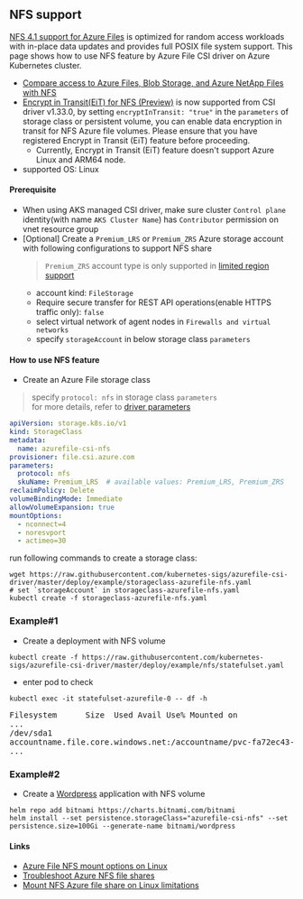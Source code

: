 ## NFS support
[NFS 4.1 support for Azure Files](https://docs.microsoft.com/en-us/azure/storage/files/files-nfs-protocol) is optimized for random access workloads with in-place data updates and provides full POSIX file system support. This page shows how to use NFS feature by Azure File CSI driver on Azure Kubernetes cluster.
- [Compare access to Azure Files, Blob Storage, and Azure NetApp Files with NFS](https://docs.microsoft.com/en-us/azure/storage/common/nfs-comparison)
- [Encrypt in Transit(EiT) for NFS (Preview)](https://learn.microsoft.com/en-us/azure/storage/files/encryption-in-transit-for-nfs-shares) is now supported from CSI driver v1.33.0, by setting `encryptInTransit: "true"` in the `parameters` of storage class or persistent volume, you can enable data encryption in transit for NFS Azure file volumes. Please ensure that you have registered Encrypt in Transit (EiT) feature before proceeding.
  - Currently, Encrypt in Transit (EiT) feature doesn't support Azure Linux and ARM64 node.
- supported OS: Linux

#### Prerequisite
 - When using AKS managed CSI driver, make sure cluster `Control plane` identity(with name `AKS Cluster Name`) has `Contributor` permission on vnet resource group
 - [Optional] Create a `Premium_LRS` or `Premium_ZRS` Azure storage account with following configurations to support NFS share
   > `Premium_ZRS` account type is only supported in [limited region support](https://docs.microsoft.com/en-us/azure/storage/common/storage-redundancy#zone-redundant-storage)
   - account kind: `FileStorage`
   - Require secure transfer for REST API operations(enable HTTPS traffic only): `false`
   - select virtual network of agent nodes in `Firewalls and virtual networks`
   - specify `storageAccount` in below storage class `parameters`

#### How to use NFS feature
 - Create an Azure File storage class
> specify `protocol: nfs` in storage class `parameters`
> </br>for more details, refer to [driver parameters](../../../docs/driver-parameters.md)
```yaml
apiVersion: storage.k8s.io/v1
kind: StorageClass
metadata:
  name: azurefile-csi-nfs
provisioner: file.csi.azure.com
parameters:
  protocol: nfs
  skuName: Premium_LRS  # available values: Premium_LRS, Premium_ZRS
reclaimPolicy: Delete
volumeBindingMode: Immediate
allowVolumeExpansion: true
mountOptions:
  - nconnect=4
  - noresvport
  - actimeo=30
```

run following commands to create a storage class:
```console
wget https://raw.githubusercontent.com/kubernetes-sigs/azurefile-csi-driver/master/deploy/example/storageclass-azurefile-nfs.yaml
# set `storageAccount` in storageclass-azurefile-nfs.yaml
kubectl create -f storageclass-azurefile-nfs.yaml
```

### Example#1
 - Create a deployment with NFS volume
```console
kubectl create -f https://raw.githubusercontent.com/kubernetes-sigs/azurefile-csi-driver/master/deploy/example/nfs/statefulset.yaml
```

 - enter pod to check
```console
kubectl exec -it statefulset-azurefile-0 -- df -h
```
<pre>
Filesystem      Size  Used Avail Use% Mounted on
...
/dev/sda1                                                                                 29G   11G   19G  37% /etc/hosts
accountname.file.core.windows.net:/accountname/pvc-fa72ec43-ae64-42e4-a8a2-556606f5da38  100G     0  100G   0% /mnt/azurefile
...
</pre>

### Example#2
 - Create a [Wordpress](https://github.com/bitnami/charts/tree/master/bitnami/wordpress) application with NFS volume
```console
helm repo add bitnami https://charts.bitnami.com/bitnami
helm install --set persistence.storageClass="azurefile-csi-nfs" --set persistence.size=100Gi --generate-name bitnami/wordpress
```

#### Links
 - [Azure File NFS mount options on Linux](https://learn.microsoft.com/en-us/azure/storage/files/storage-files-how-to-mount-nfs-shares#mount-options)
 - [Troubleshoot Azure NFS file shares](https://docs.microsoft.com/en-us/azure/storage/files/storage-troubleshooting-files-nfs)
 - [Mount NFS Azure file share on Linux limitations](https://learn.microsoft.com/en-us/azure/storage/files/storage-files-how-to-mount-nfs-shares#limitations)
